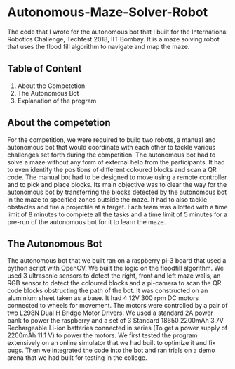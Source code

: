 # Autonomous-Maze-Solver-Robot
The code that I wrote for the autonomous bot that I built for the International Robotics Challenge, Techfest 2018, IIT Bombay. It is a maze solving robot that uses the flood fill algorithm to navigate and map the maze.

## Table of Content
1. About the Competetion
2. The Autonomous Bot
3. Explanation of the program

## About the competetion
For the competition, we were required to build two robots, a manual and autonomous bot that would
coordinate with each other to tackle various challenges set forth during the competition. The
autonomous bot had to solve a maze without any form of external help from the participants. It had to
even identify the positions of different coloured blocks and scan a QR code. The manual bot had to be
designed to move using a remote controller and to pick and place blocks. Its main objective was to clear
the way for the autonomous bot by transferring the blocks detected by the autonomous bot in the maze
to specified zones outside the maze. It had to also tackle obstacles and fire a projectile at a target. Each
team was allotted with a time limit of 8 minutes to complete all the tasks and a time limit of 5 minutes
for a pre-run of the autonomous bot for it to learn the maze.

## The Autonomous Bot
The autonomous bot that we built ran on a raspberry pi-3 board that used a python script with OpenCV.
We built the logic on the floodfill algorithm. We used 3 ultrasonic sensors to detect the right, front and
left maze walls, an RGB sensor to detect the coloured blocks and a pi-camera to scan the QR code blocks
obstructing the path of the bot. It was constructed on an aluminium sheet taken as a base. It had 4 12V 300 rpm 
DC motors connected to wheels for movement. The motors were controlled by a pair of two L298N Dual H Bridge Motor
Drivers. We used a standard 2A power bank to power the raspberry and a set of 3 Standard 18650
2200mAh 3.7V Rechargeable Li-ion batteries connected in series (To get a power supply of 2200mAh
11.1 V) to power the motors.
We first tested the program extensively on an online simulator that we had built to optimize it and fix
bugs. Then we integrated the code into the bot and ran trials on a demo arena that we had built for
testing in the college.

